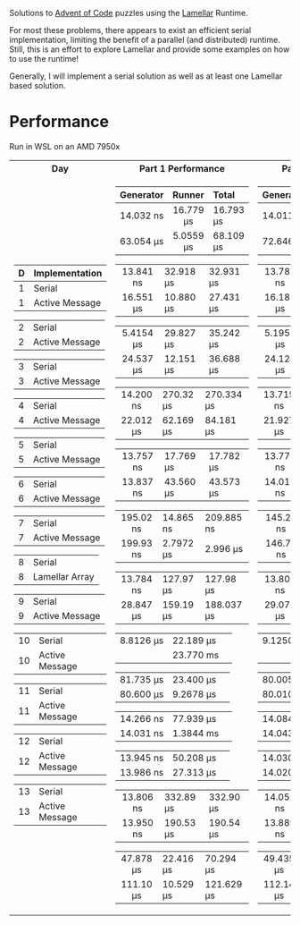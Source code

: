 Solutions to [Advent of Code](https://adventofcode.com) puzzles using the [Lamellar](https://crates.io/crates/lamellar) Runtime.

For most these problems, there appears to exist an efficient serial implementation, limiting the benefit of a parallel (and distributed) runtime.
Still, this is an effort to explore Lamellar and provide some examples on how to use the runtime!

Generally, I will implement a serial solution as well as at least one Lamellar based solution.

# Performance
Run in WSL on an AMD 7950x

<table>
<tr><th>Day</th><th>Part 1 Performance</th><th>Part 2 Performance</th></tr>
<tr><td>

|   D   | Implementation       | 
| :---: | -------------------- | 
|   1   | Serial               | 
|   1   | Active Message       | 

| | | 
| :---: | -------------- | 
|   2   | Serial         | 
|   2   | Active Message | 


| | |
| :---: | ---------------|
|   3   | Serial         | 
|   3   | Active Message | 

| | |
| :---: | -------------- |
|   4   | Serial         | 
|   4   | Active Message | 

| | |
| :---: | -------------- |
|   5   | Serial         | 
|   5   | Active Message | 

| | |
| :---: | -------------- |
|   6   | Serial         | 
|   6   | Active Message | 

| | |
| :---: | -------------- |
|   7   | Serial         | 
|   7   | Active Message | 

| | |
| :---: | -------------- |
|   8   | Serial         |
|   8   | Lamellar Array| 

| | |
| :---: | -------------- |
|   9   | Serial         |
|   9   | Active Message | 

| | |
| :---: | -------------- |
|   10  | Serial         |
|   10  | Active Message |

| | |
| :---: | -------------- |
|   11  | Serial         |
|   11  | Active Message |

| | |
| :---: | -------------- |
|   12  | Serial         |
|   12  | Active Message |

| | |
| :---: | -------------- |
|   13  | Serial         |
|   13  | Active Message |


</td><td>

| Generator |  Runner  | Total |
| :-------: | :------: | :------- |
| 14.032 ns  | 16.779 µs | 16.793 µs |
| 63.054 µs  | 5.0559 µs | 68.109 µs |

| | | |
| :---: | -------------- | -------- |
| 13.841 ns | 32.918 µs | 32.931 µs |
| 16.551 µs | 10.880 µs | 27.431 µs |

| | | |
| :---: | -------------- | -------- |
| 5.4154 µs | 29.827 µs | 35.242 µs |
| 24.537 µs | 12.151 µs | 36.688 µs |

| | | |
| :---: | -------------- | -------- |
| 14.200 ns  | 270.32 µs | 270.334 µs|
| 22.012 µs  | 62.169 µs | 84.181 µs |

| | | |
| :---: | -------------- | -------- |
| 13.757 ns |  17.769 µs | 17.782 µs
| 13.837 ns  | 43.560 µs | 43.573 µs

| | | |
| :---: | -------------- | -------- |
| 195.02 ns |  14.865 ns | 209.885 ns
| 199.93 ns  | 2.7972 µs | 2.996 µs

| | | |
| :---: | -------------- | -------- |
| 13.784 ns |  127.97 µs  |127.98 µs
| 28.847 µs  | 159.19 µs | 188.037 µs

| | | |
| :---: | -------------- | -------- |
| 8.8126 µs |  22.189 µs|
|           |  23.770 ms|

| | | |
| :---: | -------------- | -------- |
| 81.735 µs |  23.400 µs|
| 80.600 µs |  9.2678 µs|

| | | |
| :---: | -------------- | -------- |
| 14.266 ns | 77.939 µs |
| 14.031 ns |  1.3844 ms|

| | | |
| :---: | -------------- | -------- |
| 13.945 ns | 50.208 µs |
| 13.986 ns |  27.313 µs|

| | | |
| :---: | -------------- | -------- |
| 13.806 ns |  332.89 µs |  332.90 µs
| 13.950 ns  | 190.53 µs | 190.54 µs

| | | |
| :---: | -------------- | -------- |
| 47.878 µs |  22.416 µs |  70.294 µs
| 111.10 µs  | 10.529 µs | 121.629 µs


</td><td>

| Generator |  Runner  | Total |
| :-------: | :------: | :------- |
| 14.011 ns  | 283.80 µs | 283.81 µs |
| 72.646 µs  | 60.733 µs | 133.37 µs |

| | | |
| :---: | -------------- | -------- |
| 13.786 ns | 33.285 µs | 33.298 µs |
| 16.181 µs | 9.4443 µs | 27.625 µs |

| | | |
| :---: | -------------- | -------- |
| 5.1958 µs | 37.210 µs | 42.405 µs |
| 24.124 µs | 11.453 µs | 35.177 µs |

| | | |
| :---: | -------------- | -------- |
|  13.715 ns | 299.45 µs | 313.165 µs |
| 21.927 µs  | 78.105 µs| 100.032 µs |

| | | |
| :---: | -------------- | -------- |
|  13.779 ns | 38.057 µs | 38.070 µs
| 14.019 ns  | 54.063 µs | 54.077 µs

| | | |
| :---: | -------------- | -------- |
|  145.28 ns | 4.8219 ns | 150.1 ns
|  146.73 ns  | 789.15 ns | 935.8 ns

| | | |
| :---: | -------------- | -------- |
|  13.800 ns | 148.86 µs | 148.87 µs
|  29.071 µs  | 165.84 µs | 183.91 µs

| | | |
| :---: | -------------- | -------- |
| 9.1250 µs | 154.30 µs |
|           |  66.549 ms |

| | | |
| :---: | -------------- | -------- |
| 80.005 µs | 30.690 µs |
| 80.010 µs |  56.556 µs |

| | | |
| :---: | -------------- | -------- |
| 14.084 ns | 230.04 µs |
| 14.043 ns |  180.17 µs |

| | | |
| :---: | -------------- | -------- |
| 14.030 ns | 50.487 µs |
| 14.020 ns |  27.679 µs|

| | | |
| :---: | -------------- | -------- |
| 14.052 ns |  43.455 ms | 43.455 ms
| 13.889 ns  | 11.886 ms | 11.886 ms

| | | |
| :---: | -------------- | -------- |
| 49.435 µs  |  134.58 µs | 183.493 µs
| 112.14 µs  | 51.599 µs | 163.739 µs
</td></tr>
</table>
